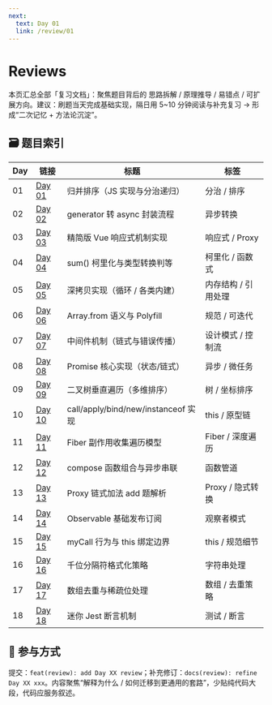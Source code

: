 ```yaml
---
next:
  text: Day 01
  link: /review/01
---
```


# Reviews

本页汇总全部「复习文档」：聚焦题目背后的 思路拆解 / 原理推导 / 易错点 / 可扩展方向。建议：刷题当天完成基础实现，隔日用 5~10 分钟阅读与补充复习 → 形成“二次记忆 + 方法论沉淀”。

## 🗃 题目索引

| Day | 链接           | 标题                                | 标签                |
| --- | -------------- | ----------------------------------- | ------------------- |
| 01  | [Day 01](./01) | 归并排序（JS 实现与分治递归）       | 分治 / 排序         |
| 02  | [Day 02](./02) | generator 转 async 封装流程         | 异步转换            |
| 03  | [Day 03](./03) | 精简版 Vue 响应式机制实现           | 响应式 / Proxy      |
| 04  | [Day 04](./04) | sum() 柯里化与类型转换判等          | 柯里化 / 函数式     |
| 05  | [Day 05](./05) | 深拷贝实现（循环 / 各类内建）       | 内存结构 / 引用处理 |
| 06  | [Day 06](./06) | Array.from 语义与 Polyfill          | 规范 / 可迭代       |
| 07  | [Day 07](./07) | 中间件机制（链式与错误传播）        | 设计模式 / 控制流   |
| 08  | [Day 08](./08) | Promise 核心实现（状态/链式）       | 异步 / 微任务       |
| 09  | [Day 09](./09) | 二叉树垂直遍历（多维排序）          | 树 / 坐标排序       |
| 10  | [Day 10](./10) | call/apply/bind/new/instanceof 实现 | this / 原型链       |
| 11  | [Day 11](./11) | Fiber 副作用收集遍历模型            | Fiber / 深度遍历    |
| 12  | [Day 12](./12) | compose 函数组合与异步串联          | 函数管道            |
| 13  | [Day 13](./13) | Proxy 链式加法 add 题解析           | Proxy / 隐式转换    |
| 14  | [Day 14](./14) | Observable 基础发布订阅             | 观察者模式          |
| 15  | [Day 15](./15) | myCall 行为与 this 绑定边界         | this / 规范细节     |
| 16  | [Day 16](./16) | 千位分隔符格式化策略                | 字符串处理          |
| 17  | [Day 17](./17) | 数组去重与稀疏位处理                | 数组 / 去重策略     |
| 18  | [Day 18](./18) | 迷你 Jest 断言机制                  | 测试 / 断言         |

## 🤝 参与方式

提交：`feat(review): add Day XX review`；补充修订：`docs(review): refine Day XX xxx`。内容聚焦“解释为什么 / 如何迁移到更通用的套路”，少贴纯代码大段，代码应服务叙述。
